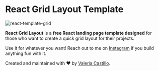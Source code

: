# React Grid Layout Template

![react-template-grid](https://user-images.githubusercontent.com/30732277/106373448-6a6b6280-632e-11eb-8252-ae6975087a74.png)

**React Grid Layout** is a **free React landing page template designed** for those who want to create a quick grid layout for their projects.

Use it for whatever you want! Reach out to me on [Instagram](https://www.instagram.com/vcastle.dev/) if you build anything fun with it.

Created and maintained with ❤️ by [Valeria Castillo](https://valcastillo.com).
